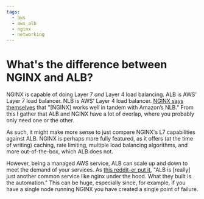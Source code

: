 ```yaml
---
tags:
  - aws 
  - aws_alb 
  - nginx
  - networking 
---
```


# What's the difference between NGINX and ALB? 

NGINX is capable of doing Layer 7 *and* Layer 4 load balancing. ALB is AWS' Layer 7 load balancer. NLB is AWS' Layer 4 load balancer. [NGINX says themselves](https://www.nginx.com/blog/aws-alb-vs-nginx-plus/#compare) that "\[NGINX] works well in tandem with Amazon’s NLB." From this I gather that ALB and NGINX have a lot of overlap, where you probably only need one or the other.

As such, it might make more sense to just compare NGINX's L7 capabilities against ALB. NGINX is perhaps more fully featured, as it offers (at the time of writing) caching, rate limiting, multiple load balancing algorithms, and more out-of-the-box, which ALB does not.

However, being a managed AWS service, ALB can scale up and down to meet the demand of your services. As [this reddit-er put it](https://www.reddit.com/r/devops/comments/10875aa/comment/j3qi2tn/?utm_source=share&utm_medium=web2x&context=3), "ALB is \[really] just another common service like nginx under the hood. What they built is the automation." This can be huge, especially since, for example, if you have a single node running NGINX you have created a single point of failure.



